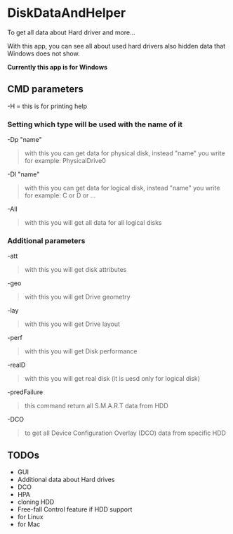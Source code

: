 # DiskDataAndHelper
To get all data about Hard driver and more...

With this app, you can see all about used hard drivers also hidden data that Windows does not show. 

**__Currently this app is for Windows__**

## CMD parameters

-H  = this is for printing help

### Setting which type will be used with the name of it
-Dp "name"
> with this you can get data for physical disk, instead "name" you write for example: PhysicalDrive0

-Dl "name"
> with this you can get data for logical disk, instead "name" you write for example: C or D or ...

-All
> with this you will get all data for all logical disks

### Additional parameters
-att
> with this you will get disk attributes

-geo
> with this you will get Drive geometry

-lay
> with this you will get Drive layout

-perf
> with this you will get Disk performance

-realD
> with this you will get real disk (it is uesd only for logical disk)

-predFailure
> this command return all S.M.A.R.T data from HDD

-DCO
> to get all Device Configuration Overlay (DCO) data from specific HDD


## TODOs
- GUI
- Additional data about Hard drives
- DCO
- HPA
- cloning HDD
- Free-fall Control feature if HDD support
- for Linux
- for Mac
